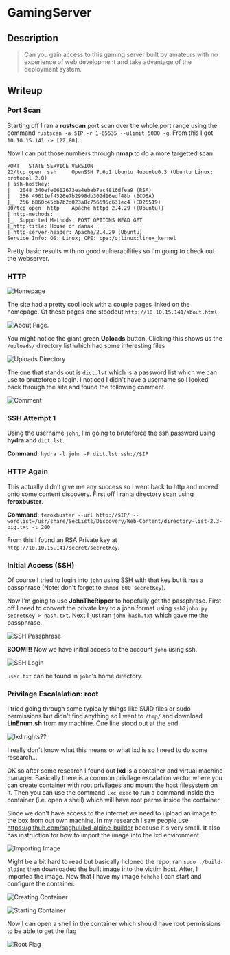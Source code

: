 # GamingServer

## Description

> Can you gain access to this gaming server built by amateurs with no experience of web development and take advantage of the deployment system.

## Writeup

### Port Scan

Starting off I ran a **rustscan** port scan over the whole port range using the command `rustscan -a $IP -r 1-65535 --ulimit 5000 -g`. From this I got `10.10.15.141 -> [22,80]`.

Now I can put those numbers through **nmap** to do a more targetted scan.

```text
PORT   STATE SERVICE VERSION
22/tcp open  ssh     OpenSSH 7.6p1 Ubuntu 4ubuntu0.3 (Ubuntu Linux; protocol 2.0)
| ssh-hostkey: 
|   2048 340efe0612673ea4ebab7ac4816dfea9 (RSA)
|   256 49611ef4526e7b2998db302d16edf48b (ECDSA)
|_  256 b860c45bb7b2d023a0c756595c631ec4 (ED25519)
80/tcp open  http    Apache httpd 2.4.29 ((Ubuntu))
| http-methods: 
|_  Supported Methods: POST OPTIONS HEAD GET
|_http-title: House of danak
|_http-server-header: Apache/2.4.29 (Ubuntu)
Service Info: OS: Linux; CPE: cpe:/o:linux:linux_kernel
```

Pretty basic results with no good vulnerabilities so I'm going to check out the webserver.

### HTTP

![Homepage](images/homepage.png)

The site had a pretty cool look with a couple pages linked on the homepage. Of these pages one stoodout `http://10.10.15.141/about.html`.

![About Page](images/about.png).

You might notice the giant green **Uploads** button. Clicking this shows us the `/uploads/` directory list which had some interesting files

![Uploads Directory](images/uploads.png)

The one that stands out is `dict.lst` which is a password list which we can use to bruteforce a login. I noticed I didn't have a username so I looked back through the site and found the following comment.

![Comment](images/comment.png)

### SSH Attempt 1

Using the username `john`, I'm going to bruteforce the ssh password using **hydra** and `dict.lst`.

**Command**: `hydra -l john -P dict.lst ssh://$IP`

### HTTP Again

This actually didn't give me any success so I went back to http and moved onto some content discovery. First off I ran a directory scan using **feroxbuster**.

**Command**: `feroxbuster --url http://$IP/ --wordlist=/usr/share/SecLists/Discovery/Web-Content/directory-list-2.3-big.txt -t 200`

From this I found an RSA Private key at `http://10.10.15.141/secret/secretKey`.

### Initial Access (SSH)

Of course I tried to login into `john` using SSH with that key but it has a passphrase (Note: don't forget to `chmod 600 secretKey`).

Now I'm going to use **JohnTheRipper** to hopefully get the passphrase. First off I need to convert the private key to a john format using `ssh2john.py secretKey > hash.txt`. Next I just ran `john hash.txt` which gave me the passphrase.

![SSH Passphrase](images/passphrase.png)

**BOOM!!!** Now we have initial access to the account `john` using ssh.

![SSH Login](images/ssh.png)

`user.txt` can be found in `john`'s home directory.

### Privilage Escalalation: root

I tried going through some typically things like SUID files or sudo permissions but didn't find anything so I went to `/tmp/` and download **LinEnum.sh** from my machine. One line stood out at the end.

![lxd rights??](images/lxd.png)

I really don't know what this means or what lxd is so I need to do some research...

OK so after some research I found out **lxd** is a container and virtual machine manager. Basically there is a common privilage escalation vector where you can create container with root privilages and mount the host filesystem on it. Then you can use the command `lxc exec` to run a command inside the container (i.e. open a shell) which will have root perms inside the container.

Since we don't have access to the internet we need to upload an image to the box from out own machine. In my research I saw people use <https://github.com/saghul/lxd-alpine-builder> because it's very small. It also has instruction for how to import the image into the lxd environment.

![Importing Image](images/import.png)

Might be a bit hard to read but basically I cloned the repo, ran `sudo ./build-alpine` then downloaded the built image into the victim host. After, I imported the image. Now that I have my image `hehehe` I can start and configure the container.

![Creating Container](images/creation.png)

![Starting Container](images/running.png)

Now I can open a shell in the container which should have root permissions to be able to get the flag

![Root Flag](images/root.png)
